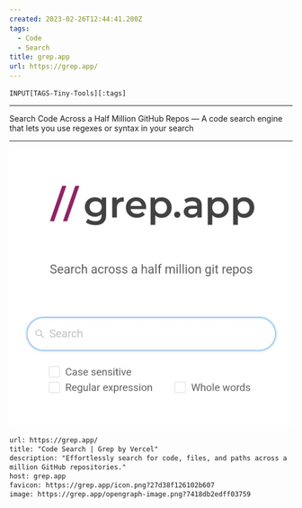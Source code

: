 ```yaml
---
created: 2023-02-26T12:44:41.200Z
tags: 
  - Code
  - Search
title: grep.app
url: https://grep.app/
---
```

```meta-bind
INPUT[TAGS-Tiny-Tools][:tags]
```

___
Search Code Across a Half Million GitHub Repos — A code search engine that lets you use regexes or syntax in your search
___

![](_attachments/grep-app.jpg)

```cardlink
url: https://grep.app/
title: "Code Search | Grep by Vercel"
description: "Effortlessly search for code, files, and paths across a million GitHub repositories."
host: grep.app
favicon: https://grep.app/icon.png?27d38f126102b607
image: https://grep.app/opengraph-image.png?7418db2edff03759
```
